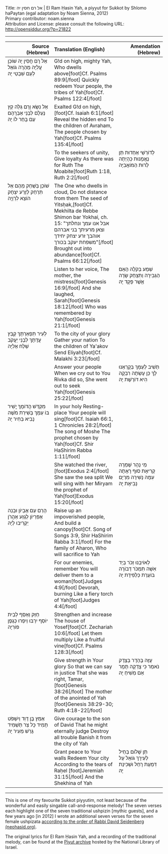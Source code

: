 <html>
<head></head>
<body>
Title: אל רם חסין יה | El Ram Ḥasin Yah, a piyyut for Sukkot by Shlomo haPaytan (egal adaptation by Noam Sienna, 2012)<br />
Primary contributor: noam.sienna<br />
Attribution and License: please consult the following URL: <a href="http://opensiddur.org/?p=21822">http://opensiddur.org/?p=21822</a>
<p />
<hr />

<table style="margin-left: auto;margin-right: auto;" class="draggable">
<thead><tr><th id="x" style="text-align: right;">Source (Hebrew)</th><th style="text-align: left;">Translation (English)</th><th style="text-align: right;">Amendation (Hebrew)</th></tr></thead>
<tbody>
<tr><td style="vertical-align:top;" width="26%">
<div class="liturgy"><span lang="he">
אֵל רָם חֲסִין יָהּ 
שׁוֹכֵן עֲלִיָּה
מַהֵרָה גוֹאֵל 
לְעַם שִׁבְטֵי יָהּ
</span></div></td>
 
<td style="vertical-align:top;" width="36%">
<div class="english">
G!d on high, mighty Yah, 
Who dwells above[foot]Cf. Psalms 89:9[/foot]
Quickly redeem 
Your people, the tribes of Yah[foot]Cf. Psalms 122:4[/foot]
</div></td>

<td style="vertical-align:top;" width="26%">
<div class="liturgy"><span lang="he">

</span></div></td></tr>


<tr><td style="vertical-align:top;" width="26%">
<div class="liturgy"><span lang="he">
אֵל נִשָּׂא וָרָם 
גַּלֵּה קֵץ נֶעְלָם
לִבְנֵי אַבְרָהָם 
עַם בָּחַר לוֹ יָהּ
</span></div></td>

<td style="vertical-align:top;" width="36%">
<div class="english">
Exalted G!d on high,[foot]Cf. Isaiah 6:1[/foot]
Reveal the hidden end
To the children of Avraham, 
The people chosen by Yah[foot]Cf. Psalms 135:4[/foot]
</div></td>

<td style="vertical-align:top;" width="26%">
<div class="liturgy"><span lang="he">

</span></div></td></tr>


<tr><td style="vertical-align:top;" width="26%">
<div class="liturgy"><span lang="he">

</span></div>
 
<td style="vertical-align:top;" width="36%">
<div class="english">
To the seekers of unity, 
Give loyalty
As there was for Ruth 
The Moabite[foot]Ruth 1:18, Ruth 2:2[/foot]
</div></td>

</td>

<td style="vertical-align:top;" width="26%">
<div class="liturgy"><span lang="he">
לְדוֹרְשֵׁי אַחְדוּת 
תֵּן נֶאֱמָנוּת
כְּהָיְתָה לְרוּת 
הַמּוֹאֲבִיָּה
</span></div></td></tr>


<tr><td style="vertical-align:top;" width="26%">
<div class="liturgy"><span lang="he">
<span class="acrostic">שׁ</span>וֹכֵן בַּשַּׁחַק 
מֵהֶם אַל תִּרְחַק
לְזֶרַע יִצְחָק 
הוֹצֵא לִרְוָיָה
</span></div></td>

<td style="vertical-align:top;" width="36%">
<div class="english">
The One who dwells in cloud, 
Do not distance from them
The seed of Yitsḥak,[foot]Cf. Mekhilta de Rebbe Shimon bar Yokhai, ch. 15: "אבל אנו עמך ונחלתך וצאן מרעיתך בני אברהם אוהבך זרע יצחק יחידך משפחת יעקב בכורך"[/foot]
Brought out into abundance[foot]Cf. Psalms 66:12[/foot]
</div></td>

<td style="vertical-align:top;" width="26%">
<div class="liturgy"><span lang="he">

</span></div></td></tr>


<tr><td style="vertical-align:top;" width="26%">
<div class="liturgy"><span lang="he">

</span></div></td>

<td style="vertical-align:top;" width="36%">
<div class="english">
Listen to her voice, 
The mother, the mistress[foot]Genesis 16:9[/foot]
And she laughed, Sarah[foot]Genesis 18:12[/foot]
Who was remembered by Yah[foot]Genesis 21:1[/foot]
</div></td>

<td style="vertical-align:top;" width="26%">
<div class="liturgy"><span lang="he">
שְׁמַע בְּקֹלָהּ 
הָאֵם הַגְּבִירָה
וַתִּצְחַק שָׂרָה 
אֵַשֶׁר פָּקָד יָהּ
</span></div></td></tr>


<tr><td style="vertical-align:top;" width="26%">
<div class="liturgy"><span lang="he">
<span class="acrostic">לְ</span>עִיר תִּפְאַרְתָּךְ 
קְַבֵּץ עֲדָתָךְ
לִבְנֵי יַעֲקֹב 
שְׁלַח אֵלִיָּה
</span></div></td>

<td style="vertical-align:top;" width="36%">
<div class="english">
To the city of your glory 
Gather your nation
To the children of Ya'akov 
Send Eliyah[foot]Cf. Malakhi 3:23[/foot]
</div></td>

<td style="vertical-align:top;" width="26%">
<div class="liturgy"><span lang="he">

</span></div></td></tr>


<tr><td style="vertical-align:top;" width="26%">
<div class="liturgy"><span lang="he">

</span></div></td>

<td style="vertical-align:top;" width="36%">
<div class="english">
Answer your people 
When we cry out to You
Rivka did so, 
She went out to seek Yah[foot]Genesis 25:22[/foot]
</div></td>

<td style="vertical-align:top;" width="26%">
<div class="liturgy"><span lang="he">
תַּשִׁיב לְעַמָּךְ 
בְּקָרְאֵנוּ לָךְ
כֵּן עָשְׂתָה רִבְקָה 
הִיא דּוֹרֶשֶׁת יָהּ
</span></div></td>
</tr>


<tr><td style="vertical-align:top;" width="26%">
<div class="liturgy"><span lang="he">
<span class="acrostic">מִ</span>קְדַּשׁ הֲדוֹמָךְ 
יְָשִׁיר בּוֹ עַמָּךְ
בְּשִׁירַת מֹשֶׁה 
נָבִיא בְּחִיר יָהּ
</span></div></td>
 
<td style="vertical-align:top;" width="36%">
<div class="english">
In your holy Resting-place 
Your people will sing[foot]Cf. Isaiah 66:1, 1 Chronicles 28:2[/foot]
The song of Moshe 
The prophet chosen by Yah[foot]Cf. Shir HaShirim Rabba 1:11[/foot]
</div></td>

<td style="vertical-align:top;" width="26%">
<div class="liturgy"><span lang="he">

</span></div></td></tr>


<tr><td style="vertical-align:top;" width="26%">
<div class="liturgy"><span lang="he">

</span></div></td>

<td style="vertical-align:top;" width="36%">
<div class="english">
She watched the river,[foot]Exodus 2:4[/foot]
She saw the sea split
We will sing with her 
Miryam the prophet of Yah[foot]Exodus 15:20[/foot]
</div></td>

<td style="vertical-align:top;" width="26%">
<div class="liturgy"><span lang="he">
מֵי נָהָר שָׁמְרָה 
קְרִיאָת סוּף רָאָתָה
עִמָּהּ נָשִׁירָה 
מִרְיָם נְּבִיאָת יָהּ
</span></div></td>
</tr>


<tr><td style="vertical-align:top;" width="26%">
<div class="liturgy"><span lang="he">
<span class="acrostic">הָ</span>רֵם עַם אֶבְיוֹן 
וּבְנֵה אַפִּרְיוֹן
לְגֶזַע אַהֲרֹן 
יַקְרִיבוּ לְיָהּ
</span></div></td>
 
<td style="vertical-align:top;" width="36%">
<div class="english">
Raise up an impoverished people, 
And build a canopy[foot]Cf. Song of Songs 3:9, Shir HaShirim Rabba 3:1[/foot]
For the family of Aharon, 
Who will sacrifice to Yah
</div></td>

<td style="vertical-align:top;" width="26%">
<div class="liturgy"><span lang="he">

</span></div></td>
</tr>


<tr><td style="vertical-align:top;" width="26%">
<div class="liturgy"><span lang="he">

</span></div></td>

<td style="vertical-align:top;" width="36%">
<div class="english">
For our enemies, remember 
You will deliver them to a woman[foot]Judges 4:9[/foot]
Devorah, burning 
Like a fiery torch of Yah[foot]Judges 4:4[/foot]
</div></td>

<td style="vertical-align:top;" width="26%">
<div class="liturgy"><span lang="he">
לְאוֹיבֵנוּ זְכֹר 
בְּיַד אִשָּׁה תִּמְכֹּר
דְּבוֹרָה בּוֹעֶרֶת 
כְּלַפִּידָת יָהּ
</span></div></td>
</tr>


<tr><td style="vertical-align:top;" width="26%">
<div class="liturgy"><span lang="he">
<span class="acrostic">חַזֵּק</span> וְאַסֵּף 
לְבֵית יוֹסֵף
יִרְבּוּ וְיִפְרוּ 
כְּגֶפֶן פּוֹרִיָה
</span></div></td>
 
<td style="vertical-align:top;" width="36%">
<div class="english">
Strengthen and increase 
The house of Yosef[foot]Cf. Zechariah 10:6[/foot]
Let them multiply 
Like a fruitful vine[foot]Cf. Psalms 128:3[/foot]
</div></td>

<td style="vertical-align:top;" width="26%">
<div class="liturgy"><span lang="he">

</span></div></td>
</tr>


<tr><td style="vertical-align:top;" width="26%">
<div class="liturgy"><span lang="he">

</span></div></td>

<td style="vertical-align:top;" width="36%">
<div class="english">
Give strength in Your glory 
So that we can say in justice
That she was right, Tamar,[foot]Genesis 38:26[/foot]
The mother of the anointed of Yah [foot]Genesis 38:29-30; Ruth 4:18-22[/foot] 
</div></td>

<td style="vertical-align:top;" width="26%">
<div class="liturgy"><span lang="he">
עֻזָּה בֶּהָדָר 
בְּצֶדֶק נֹאמַר
כִּי צָדְקָה תָּמָר 
אֵם מְשִׁיחַ יָהּ
</span></div></td>
</tr>


<tr><td style="vertical-align:top;" width="26%">
<div class="liturgy"><span lang="he">
<span class="acrostic">אַמֵּץ</span> בֶּן דָּוִד 
וְיִשְׁפֹּט תָּמִיד
כָּל צַר תַּשְׁמִיד 
גָּרֵשׁ מֵעִיר יָהּ
</span></div></td>
 
<td style="vertical-align:top;" width="36%">
<div class="english">
Give courage to the son of David 
That he might eternally judge
Destroy all trouble 
Banish it from the city of Yah
</div></td>

<td style="vertical-align:top;" width="26%">
<div class="liturgy"><span lang="he">

</span></div></td>
</tr>


<tr><td style="vertical-align:top;" width="26%">
<div class="liturgy"><span lang="he">

</span></div></td>

<td style="vertical-align:top;" width="36%">
<div class="english">
Grant peace to Your walls 
Redeem Your city
According to the tears of Raḥel [foot]Jeremiah 31:15[/foot] 
And the Shekhina of Yah
</div></td>

<td style="vertical-align:top;" width="26%">
<div class="liturgy"><span lang="he">
תֵּן שָׁלוֹם בְּחֵיל 
לְעִירָךְ גּוֹאֵל
עַל דִּמְעָת רָחֵל 
וּשְׁכִינַת יָהּ
</span></div></td>
</tr>
</tbody></table>

<hr />

This is one of my favourite Sukkot piyyutim, not least because of the wonderful and easily singable call-and-response melody! The seven verses each highlight one of the seven traditional ushpizin [mythic guests], and a few years ago [in 2012] I wrote an additional seven verses for the seven female ushpizata <a href="https://opensiddur.org/essays/art/ushpizin-and-ushpizata-inviting-the-avot-and-imahot-into-your-sukkah/">according to the order of Rabbi David Seidenberg (neohasid.org)</a>.

The original lyrics for El Ram Ḥasin Yah, and a recording of the traditional melody, can be found at the <a href="http://web.nli.org.il/sites/nlis/he/song/Pages/Song.aspx?SongID=919#5,51,3251,905">Piyut archive</a> hosted by the National Library of Israel.

</body>
</html>